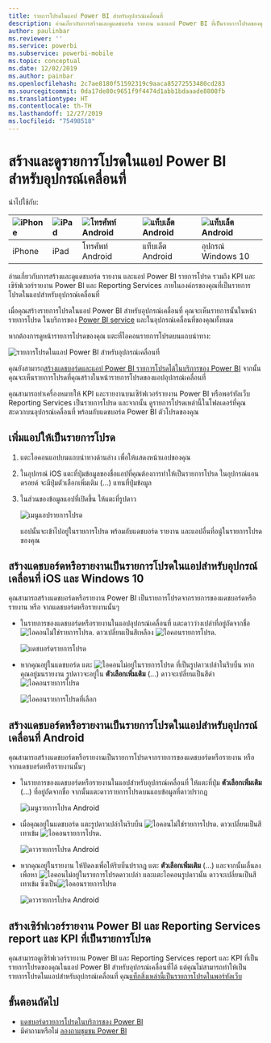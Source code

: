 ```yaml
---
title: รายการโปรดในแอป Power BI สำหรับอุปกรณ์เคลื่อนที่
description: อ่านเกี่ยวกับการสร้างและดูแดชบอร์ด รายงาน และแอป Power BI ที่เป็นรายการโปรดของคุณ รวมถึงเซิร์ฟเวอร์รายงาน Power BI และ Reporting Services report และ KPI ในแอปสำหรับอุปกรณ์เคลื่อนที่
author: paulinbar
ms.reviewer: ''
ms.service: powerbi
ms.subservice: powerbi-mobile
ms.topic: conceptual
ms.date: 12/02/2019
ms.author: painbar
ms.openlocfilehash: 2c7ae8180f51592319c9aaca85272553480cd283
ms.sourcegitcommit: 0da17de80c9651f9f4474d1abb1bdaaade8808fb
ms.translationtype: HT
ms.contentlocale: th-TH
ms.lasthandoff: 12/27/2019
ms.locfileid: "75498518"
---
```

# <a name="make-and-view-favorites-in-the-power-bi-mobile-apps"></a>สร้างและดูรายการโปรดในแอป Power BI สำหรับอุปกรณ์เคลื่อนที่
นำไปใช้กับ:

| ![iPhone](./media/mobile-apps-favorites/iphone-logo-50-px.png) | ![iPad](./media/mobile-apps-favorites/ipad-logo-50-px.png) | ![โทรศัพท์ Android](./media/mobile-apps-favorites/android-phone-logo-50-px.png) | ![แท็บเล็ต Android](./media/mobile-apps-favorites/android-tablet-logo-50-px.png) | ![แท็บเล็ต Android](./media/mobile-apps-favorites/win-10-logo-50-px.png) |
|:--- |:--- |:--- |:--- |:--- |
| iPhone |iPad |โทรศัพท์ Android |แท็บเล็ต Android |อุปกรณ์ Windows 10 |

อ่านเกี่ยวกับการสร้างและดูแดชบอร์ด รายงาน และแอป Power BI รายการโปรด รวมถึง KPI และเซิร์ฟเวอร์รายงาน Power BI และ Reporting Services ภายในองค์กรของคุณที่เป็นรายการโปรดในแอปสำหรับอุปกรณ์เคลื่อนที่

เมื่อคุณสร้างรายการโปรดในแอป Power BI สำหรับอุปกรณ์เคลื่อนที่ คุณจะเห็นรายการนั้นในหน้ารายการโปรด ในบริการของ [Power BI service](https://powerbi.com) และในอุปกรณ์เคลื่อนที่ของคุณทั้งหมด

หากต้องการดูหน้ารายการโปรดของคุณ แตะที่ไอคอนรายการโปรดบนแถบนำทาง:

![รายการโปรดในแอป Power BI สำหรับอุปกรณ์เคลื่อนที่](./media/mobile-apps-favorites/power-bi-android-favorites-reports.png)


คุณยังสามารถ[สร้างแดชบอร์ดและแอป Power BI รายการโปรดได้ในบริการของ Power BI](../end-user-favorite.md) จากนั้น คุณจะเห็นรายการโปรดที่คุณสร้างในหน้ารายการโปรดของแอปอุปกรณ์เคลื่อนที่

คุณสามารถทำเครื่องหมายให้ KPI และรายงานบนเซิร์ฟเวอร์รายงาน Power BI หรือพอร์ทัลเว็บ Reporting Services เป็นรายการโปรด และจากนั้น ดูรายการโปรดเหล่านี้ในโฟลเดอร์ที่คุณสะดวกบนอุปกรณ์เคลื่อนที่ พร้อมกับแดชบอร์ด Power BI ตัวโปรดของคุณ

## <a name="make-an-app-a-favorite"></a>เพิ่มแอปให้เป็นรายการโปรด
1. แตะไอคอนแอปบนแถบนำทางด้านล่าง เพื่อให้แสดงหน้าแอปของคุณ

2. ในอุปกรณ์ iOS แตะที่ปุ่มข้อมูลของชื่อแอปที่คุณต้องการทำให้เป็นรายการโปรด ในอุปกรณ์แอนดรอยด์ จะมีปุ่มตัวเลือกเพิ่มเติม (...) แทนที่ปุ่มข้อมูล 

3. ในส่วนของข้อมูลแอปที่เปิดขึ้น ให้แตะที่รูปดาว
   
    ![เมนูแอปรายการโปรด](./media/mobile-apps-favorites/power-bi-android-favorite-app-ellipsis.png)
   
    แอปนั้นจะเข้าไปอยู่ในรายการโปรด พร้อมกับแดชบอร์ด รายงาน และแอปอื่นที่อนู่ในรายการโปรดของคุณ
   
## <a name="make-a-dashboard-or-report-a-favorite-in-the-ios-and-windows-10-mobile-apps"></a>สร้างแดชบอร์ดหรือรายงานเป็นรายการโปรดในแอปสำหรับอุปกรณ์เคลื่อนที่ iOS และ Windows 10
คุณสามารถสร้างแดชบอร์ดหรือรายงาน Power BI เป็นรายการโปรดจากรายการของแดชบอร์ดหรือรายงาน หรือ จากแดชบอร์ดหรือรายงานนั้นๆ

* ในรายการของแดชบอร์ดหรือรายงานในแอปอุปกรณ์เคลื่อนที่ แตะดาวว่างเปล่าที่อยู่ถัดจากชื่อ ![ไอคอนไม่ใช่รายการโปรด](./././media/mobile-apps-favorites/power-bi-mobile-not-favorite-icon.png). ดาวเปลี่ยนเป็นสีเหลือง ![ไอคอนรายการโปรด](./././media/mobile-apps-favorites/power-bi-mobile-yes-favorite-icon.png).
  
    ![แดชบอร์ดรายการโปรด](./media/mobile-apps-favorites/power-bi-mobile-make-dashboard-favorite.png)
* หากคุณอยู่ในแดชบอร์ด แตะ ![ไอคอนไม่อยู่ในรายการโปรด](./././media/mobile-apps-favorites/power-bi-mobile-not-favorite-icon.png) ที่เป็นรูปดาวเปล่าในริบบิ้น หากคุณอยู่มนรายงาน รูปดาวจะอยู่ใน **ตัวเลือกเพิ่มเติม** (...)  ดาวจะเปลี่ยนเป็นสีดำ ![ไอคอนรายการโปรด](./././media/mobile-apps-favorites/power-bi-mobile-favorite-selected-black.png)
  
    ![ไอคอนรายการโปรดที่เลือก](./media/mobile-apps-favorites/power-bi-mobile-favorite-selected.png)

## <a name="make-a-dashboard-or-report-a-favorite-in-the-android-mobile-apps"></a>สร้างแดชบอร์ดหรือรายงานเป็นรายการโปรดในแอปสำหรับอุปกรณ์เคลื่อนที่ Android
คุณสามารถสร้างแดชบอร์ดหรือรายงานเป็นรายการโปรดจากรายการของแดชบอร์ดหรือรายงาน หรือ จากแดชบอร์ดหรือรายงานนั้นๆ

* ในรายการของแดชบอร์ดหรือรายงานในแอปสำหรับอุปกรณ์เคลื่อนที่ ให้แตะที่ปุ่ม **ตัวเลือกเพิ่มเติม** (...) ที่อยู่ถัดจากชื่อ จากนั้นแตะดาวรายการโปรดบนแถบข้อมูลที่ดาวปรากฎ
  
    ![เมนูรายการโปรด Android](./media/mobile-apps-favorites/power-bi-android-make-favorite.png)

* เมื่อคุณอยู่ในแดชบอร์ด แตะรูปดาวเปล่าในริบบิ้น ![ไอคอนไม่ใช่รายการโปรด](./././media/mobile-apps-favorites/power-bi-mobile-not-favorite-icon.png). ดาวเปลี่ยนเป็นสีเทาเข้ม ![ไอคอนรายการโปรด](./media/mobile-apps-favorites/power-bi-android-favorite-icon.png).
  
    ![ดาวรายการโปรด Android](./media/mobile-apps-favorites/power-bi-android-favorite-in-dashboard.png)

* หากคุณอยู่ในรายงาน ให้ปัดลงเพื่อให้ริบบิ้นปรากฏ แตะ **ตัวเลือกเพิ่มเติม** (...) และจากนั้นเลื่นลงเพื่อหา ![ไอคอนไม่อยู่ในรายการโปรด](./././media/mobile-apps-favorites/power-bi-mobile-not-favorite-icon.png)ดาวเปล่า และแตะไอคอนรูปดาวนั้น ดาวจะเปลี่ยนเป็นสีเทาเข้ม ซึ่งเป็น![ไอคอนรายการโปรด](./media/mobile-apps-favorites/power-bi-android-favorite-icon.png)
  
    ![ดาวรายการโปรด Android](./media/mobile-apps-favorites/power-bi-android-favorite-in-report.png)

## <a name="make-favorite-power-bi-report-server-and-reporting-services-reports-and-kpis"></a>สร้างเซิร์ฟเวอร์รายงาน Power BI และ Reporting Services report และ KPI ที่เป็นรายการโปรด
คุณสามารถดูเซิร์ฟเวอร์รายงาน Power BI และ Reporting Services report และ KPI ที่เป็นรายการโปรดของคุณในแอป Power BI สำหรับอุปกรณ์เคลื่อนที่ได้ แต่คุณไม่สามารถทำให้เป็นรายการโปรดในแอปสำหรับอุปกรณ์เคลื่อนที่ คุณ[แท็กสิ่งเหล่านี้เป็นรายการโปรดในพอร์ทัลเว็บ](../../report-server/tutorial-explore-report-server-web-portal.md#tag-your-favorites) 

## <a name="next-steps"></a>ขั้นตอนถัดไป
* [แดชบอร์ดรายการโปรดในบริการของ Power BI](../end-user-favorite.md) 
* มีคำถามหรือไม่ [ลองถามชุมชน Power BI](https://community.powerbi.com/)

